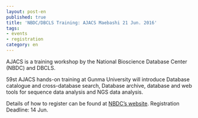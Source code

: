 ```yaml
---
layout: post-en
published: true
title: 'NBDC/DBCLS Training: AJACS Maebashi 21 Jun. 2016'
tags:
- events
- registration
category: en
---
```

AJACS is a training workshop by the National Bioscience Database Center (NBDC) and DBCLS.

 

59st AJACS hands-on training at Gunma University will introduce Database catalogue and cross-database search, Database archive, database and web tools for sequence data analysis and NGS data analysis.

 

Details of how to register can be found at [NBDC’s website](http://eventss.biosciencedbc.jp/training/ajacs59). Registration Deadline: 14 Jun.